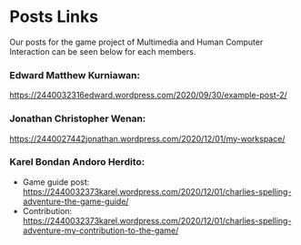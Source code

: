 # Posts Links
Our posts for the game project of Multimedia and Human Computer Interaction can be seen below for each members.

### Edward Matthew Kurniawan:
https://2440032316edward.wordpress.com/2020/09/30/example-post-2/
### Jonathan Christopher Wenan:
https://2440027442jonathan.wordpress.com/2020/12/01/my-workspace/
### Karel Bondan Andoro Herdito:
- Game guide post: https://2440032373karel.wordpress.com/2020/12/01/charlies-spelling-adventure-the-game-guide/
- Contribution: https://2440032373karel.wordpress.com/2020/12/01/charlies-spelling-adventure-my-contribution-to-the-game/
